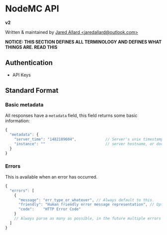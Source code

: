 # NodeMC API

**v2**

Written & maintained by [Jared Allard &lt;jaredallard@outlook.com&gt;](mailto:jaredallard@outlook.com)

**NOTICE: THIS SECTION DEFINES ALL TERMINOLOGY AND DEFINES WHAT THINGS ARE. READ THIS**

## Authentication

* API Keys

## Standard Format

### Basic metadata

All responses have a `metadata` field, this field returns some basic information:

```js
{
  "metadata": {
    "server_time": "1482189604",             // Server's unix timestamp.
    "instance": ""                           // server hostname, or docker container id
  }
}
```

### Errors

This is available when an error has occurred.

```js
{
  "errors": [
    {
      "message": "err_type_or_whatever", // Always default to this.
      "friendly": "Human friendly error message representation", // Optional.
      "code":    "HTTP Error Code"
    }
    // Always parse as many as possible, in the future multiple errors may be given.
  ]
}
```
